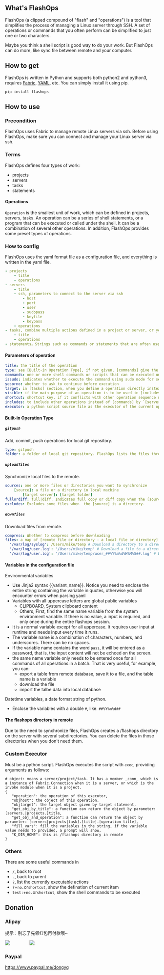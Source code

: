 
## What's FlashOps

FlashOps (a clipped compound of "flash" and "operations") is a tool that simplifies the process of managing a Linux server through SSH. A set of operations or commands that you often perform can be simplified to just one or two characters.

Maybe you think a shell script is good way to do your work. But FlashOps can do more, like sync file between remote and your computer.

## How to get

FlashOps is written in Python and supports both python2 and python3, requires [Fabric](https://pypi.org/project/Fabric/), [YAML](https://pypi.org/project/PyYAML/), etc. You can simply install it using pip.

```
pip install flashops
```


## How to use

### Precondition

FlashOps uses Fabric to manage remote Linux servers via ssh. Before using FlashOps, make sure you can connect and manage your Linux server via ssh.

### Terms

FlashOps defines four types of work:

- projects
- servers
- tasks
- statements

#### Operations

`Operation` is the smallest unit of work, which can be defined in projects, servers, tasks. An operation can be a series of shell statements, or a program that can be executed or called under the shell. It can be a combination of several other operations. In addition, FlashOps provides some preset types of operations.

### How to config

FlashOps uses the yaml format file as a configuration file, and everything is written in the yaml file.

```yaml
- projects
    - title
    - operations
- servers
    - title
    - ssh, parameters to connect to the server via ssh
        - host
        - port
        - user
        - sudopass
        - keyfile
        - keypass
    - operations
- tasks, combine multiple actions defined in a project or server, or you can define the operation directly
    - title
    - operations
- statements。Strings such as commands or statements that are often used. It can be quickly listed and filtered, you can copy it and use it.
```

#### Parameters of operation

```yaml
title: the title of the operation
type: see [Built-in Operation Type], if not given, [commands] give the command to be executed
commands: one or more shell commands or scripts that can be executed under the shell
issudo: indicates whether to execute the command using sudo mode for server
yesorno: whether to ask to continue before execution
target: in [tasks] section, when you define a operation directly instead of [includes], indicates the target (server/project) by [servers.|projects.]title
visible: if the main purpose of an operation is to be used in [includes], you can set visible to Flase. However, it still occupies the serial number
shortcut: shortcut key, if it conflicts with other operation sequence numbers, it will be invalid
includes: to include other operations instead of [commands] by `[servers|projects.][server title|project title.]operation title`
executor: a python script source file as the executor of the current operation, see [Custom Executor]
```

#### Built-in Operation Type

##### `gitpush`

Add, commit, push operations for local git repository.

```yaml
type: gitpush
folder: a folder of local git repository. FlashOps lists the files through [git status] command, you can choose files and add, commit, push
```

##### `uploadfiles`

Synchronize local files to the remote.

```yaml
sources: one or more files or directories you want to synchronize
    [source]: a file or a directory in local machine
        [target server]: [target folder]
fullordiff: full|diff. Indicates full copy or diff copy when the [source] is a directory.
excludes: Excludes some files when  the [source] is a directory.
```

##### `downfiles`

Download files from remote.

```yaml
compress: Whether to compress before downloading
files: a map of [remote file or directory - a local file or directory]. For example
  '/var/log/syslog': /Users/mike/temp # Download a directory to a directory
  '/var/log/user.log': '/Users/mike/temp' # Download a file to a directory
  '/var/log/user.log': '/Users/mike/temp/user_##%Y%m%d%H%M%S##.log' # Download a file to a file
```

#### Variables in the configuration file

Environmental variables

- Use Jinja2 syntax {{variant_name}}. Notice you need to enclose the entire string containing the variable in quotes, otherwise you will encounter errors when parsing yaml
- Variables with all uppercase letters are global public variables
    - CLIPBOARD, System clipboard content
    - Others, First, find the same name variable from the system environment variable. If there is no value, a input is required, and only once during the entire flashops session.
- It is a normal variable except for all uppercase. It requires user input at runtime and needs input every time it runs.
- The variable name is a combination of characters, numbers, and underscores. There can be no spaces.
- If the variable name contains the word `pass`, it will be entered as a password, that is, the input content will not be echoed on the screen.
- the same name variable only needs to be entered once for all commands of all operations in a batch. That is very useful, for example, you can:
    - export a table from remote database, save it to a file, and the table name is a variable
    - download the file
    - import the talbe data into local database

Datetime variables, a date format string of python.

- Enclose the variables with a double `#`, like: `##%Y%m%d##`

#### The flashops directory in remote

Due to the need to synchronize files, FlashOps creates a /flashops directory on the server with several subdirectories. You can delete the files in those directories when you don't need them.

### Custom Executor

Must be a python script. FlashOps executes the script with `exec`, providing arguments as follows:

```
# object: means a server/project/task. It has a member _conn_ which is a instance of Fabric.Connection when it is a server, or which is the invoke module when it is a project.
{
   "operation": the operation of this executor,
   "objhost": the object of this operation,
   "objtarget": the target object given by target statement,
   "get_obj_by_title": a function can return the object by parameter: [servers.|projects.]title,
   "get_obj_and_operation": a function can return the object by parameter: [servers|projects|task].[title].[operation title],
   "fill_vars": fill the variables in the string, if the variable value needs to provided, a prompt will show,
   "K_DIR_HOME": this is /flashops directory in remote
}
```


### Others

There are some useful commands in

- `/`, back to root
- `.`, back to parent
- `?`, list the currently executable actions
- `?`+`no.`or`shortcut`, show the defination of current item
- `test:`+`no.`or`shortcut`, show the shell commands to be executed


## Donation

### Alipay

提示：别忘了先领红包再付款哦~

![](alipay_hb.png)&nbsp;　　　　&nbsp;![](alipay_qr.png)

### Paypal

https://www.paypal.me/dongyg
